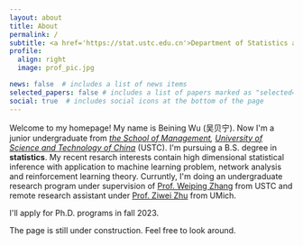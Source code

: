 ```yaml
---
layout: about
title: About
permalink: /
subtitle: <a href='https://stat.ustc.edu.cn'>Department of Statistics and Finance, SOM, University of Science and Technology of China</a>.
profile:
  align: right
  image: prof_pic.jpg

news: false  # includes a list of news items
selected_papers: false # includes a list of papers marked as "selected={true}"
social: true  # includes social icons at the bottom of the page
---
```


Welcome to my homepage! My name is Beining Wu (吴贝宁). Now I'm a junior undergraduate from <i><a href="https://bs.ustc.edu.cn">the School of Management</a>, <a href="https://www.ustc.edu.cn">University of Science and Technology of China</a></i> (USTC). I'm pursuing a B.S. degree in <b>statistics</b>. My recent resarch interests contain high dimensional statistical inference with application to machine learning problem, network analysis and reinforcement learning theory. Curruntly, I'm doing an undergraduate research program under supervision of <a href="http://staff.ustc.edu.cn/~zwp">Prof. Weiping Zhang</a> from USTC and remote research assistant under <a href="https://purplebamboo1993.github.io/personal_web/">Prof. Ziwei Zhu</a> from UMich.

I'll apply for Ph.D. programs in fall 2023.

The page is still under construction. Feel free to look around.
